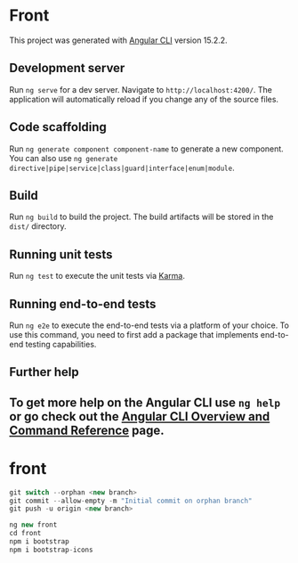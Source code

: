 # Front

This project was generated with [Angular CLI](https://github.com/angular/angular-cli) version 15.2.2.

## Development server

Run `ng serve` for a dev server. Navigate to `http://localhost:4200/`. The application will automatically reload if you change any of the source files.

## Code scaffolding

Run `ng generate component component-name` to generate a new component. You can also use `ng generate directive|pipe|service|class|guard|interface|enum|module`.

## Build

Run `ng build` to build the project. The build artifacts will be stored in the `dist/` directory.

## Running unit tests

Run `ng test` to execute the unit tests via [Karma](https://karma-runner.github.io).

## Running end-to-end tests

Run `ng e2e` to execute the end-to-end tests via a platform of your choice. To use this command, you need to first add a package that implements end-to-end testing capabilities.

## Further help

## To get more help on the Angular CLI use `ng help` or go check out the [Angular CLI Overview and Command Reference](https://angular.io/cli) page.

# front

```javascript
git switch --orphan <new branch>
git commit --allow-empty -m "Initial commit on orphan branch"
git push -u origin <new branch>

ng new front
cd front
npm i bootstrap
npm i bootstrap-icons

```
